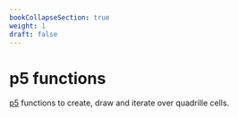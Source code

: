 ```yaml
---
bookCollapseSection: true
weight: 1
draft: false
---
```


# p5 functions

[p5](https://p5js.org/) functions to create, draw and iterate over quadrille cells.